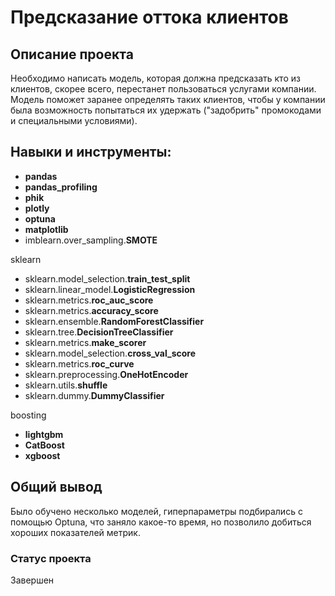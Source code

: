 
# Предсказание оттока клиентов

## Описание проекта

Необходимо написать модель, которая должна предсказать кто из клиентов, скорее всего, перестанет пользоваться услугами компании. Модель поможет заранее определять таких клиентов, чтобы у компании была возможность попытаться их удержать ("задобрить" промокодами и специальными условиями).

## Навыки и инструменты:

 - **pandas**
 - **pandas_profiling**
 - **phik**
 - **plotly**
 - **optuna**
 - **matplotlib**
 - imblearn.over_sampling.**SMOTE**

sklearn

 - sklearn.model_selection.**train_test_split**
 - sklearn.linear_model.**LogisticRegression**
 - sklearn.metrics.**roc_auc_score**
 - sklearn.metrics.**accuracy_score**
 - sklearn.ensemble.**RandomForestClassifier**
 - sklearn.tree.**DecisionTreeClassifier**
 - sklearn.metrics.**make_scorer**
 - sklearn.model_selection.**cross_val_score**
 - sklearn.metrics.**roc_curve**
 - sklearn.preprocessing.**OneHotEncoder**
 - sklearn.utils.**shuffle**
 - sklearn.dummy.**DummyClassifier**

boosting

 - **lightgbm**
 - **CatBoost**
 - **xgboost**



## Общий вывод

Было обучено несколько моделей, гиперпараметры подбирались с помощью Optuna, что заняло какое-то время, но позволило добиться хороших показателей метрик.

### Статус проекта
Завершен
